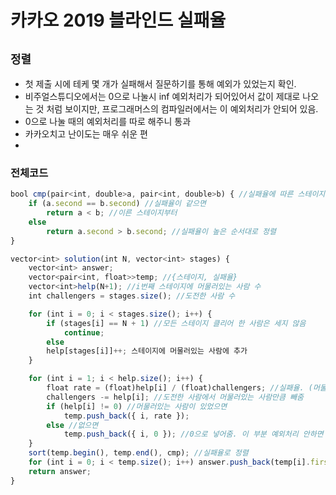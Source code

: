 # 카카오 2019 블라인드 실패율
`정렬`
---
- 첫 제출 시에 테케 몇 개가 실패해서 질문하기를 통해 예외가 있었는지 확인.
- 비주얼스튜디오에서는 0으로 나눌시 inf 예외처리가 되어있어서 값이 제대로 나오는 것 처럼 보이지만, 프로그래머스의 컴파일러에서는 이 예외처리가 안되어 있음.
- 0으로 나눌 때의 예외처리를 따로 해주니 통과
- 카카오치고 난이도는 매우 쉬운 편
- 
### 전체코드
```jsx
bool cmp(pair<int, double>a, pair<int, double>b) { //실패율에 따른 스테이지 정렬 비교함수
	if (a.second == b.second) //실패율이 같으면
		return a < b; //이른 스테이지부터 
	else
		return a.second > b.second; //실패율이 높은 순서대로 정렬
}

vector<int> solution(int N, vector<int> stages) {
	vector<int> answer;
	vector<pair<int, float>>temp; //{스테이지, 실패율}
	vector<int>help(N+1); //i번째 스테이지에 머물러있는 사람 수
	int challengers = stages.size(); //도전한 사람 수

	for (int i = 0; i < stages.size(); i++) {
		if (stages[i] == N + 1) //모든 스테이지 클리어 한 사람은 세지 않음
			continue;
		else
		help[stages[i]]++; 스테이지에 머물러있는 사람에 추가
	}

	for (int i = 1; i < help.size(); i++) {
		float rate = (float)help[i] / (float)challengers; //실패율. (머물러있는 사람)/(도전한사람)
		challengers -= help[i]; //도전한 사람에서 머물러있는 사람만큼 빼줌
		if (help[i] != 0) //머물러있는 사람이 있었으면
			temp.push_back({ i, rate });
		else //없으면
			temp.push_back({ i, 0 }); //0으로 넣어줌. 이 부분 예외처리 안하면 테케 몇 개에서 실패
	}
	sort(temp.begin(), temp.end(), cmp); //실패율로 정렬
	for (int i = 0; i < temp.size(); i++) answer.push_back(temp[i].first); //실패율 큰 것 부터 정답에 담음
	return answer;
}
```
